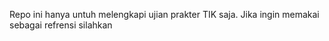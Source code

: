 Repo ini hanya untuh melengkapi ujian prakter TIK saja. Jika ingin memakai sebagai refrensi silahkan
